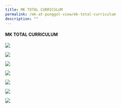 ```yaml
---
title: MK TOTAL CURRICULUM
permalink: /mk-at-punggol-view/mk-total-curriculum
description: ""
---
```

#### MK TOTAL CURRICULUM

![](/images/mk%20total%20curriculum.jpg)

![](/images/Slide2.jpg)

![](/images/Slide4%20(1).jpg)

![](/images/Slide5%20(1).jpg)

![](/images/Slide6%20(1).jpg)

![](/images/Slide7%20(1).jpg)

![](/images/Slide8%20(1).jpg)

